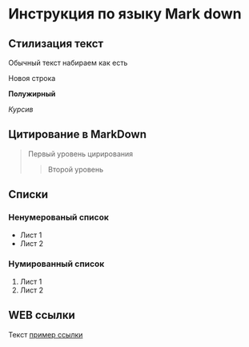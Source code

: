 # Инструкция по языку Mark down

## Стилизация текст

Обычный текст набираем как есть

Новоя строка

**Полужирный**

*Курсив* 

## Цитирование в MarkDown
> Первый уровень цирирования
>> Второй уровень

## Списки
### Ненумерованый список
* Лист 1
* Лист 2

### Нумированный список
1. Лист 1
2. Лист 2

## WEB ссылки
Текст [пример ссылки](hhtp.exemple.com "Вспылывющая подсказка" )